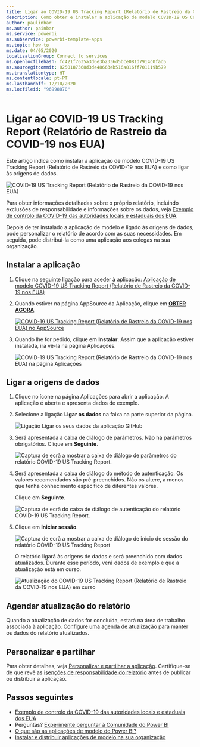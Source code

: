 ```yaml
---
title: Ligar ao COVID-19 US Tracking Report (Relatório de Rastreio da COVID-19 nos EUA)
description: Como obter e instalar a aplicação de modelo COVID-19 US Cases (Casos de COVID-19 nos EUA) e como ligar aos dados.
author: paulinbar
ms.author: painbar
ms.service: powerbi
ms.subservice: powerbi-template-apps
ms.topic: how-to
ms.date: 04/05/2020
LocalizationGroup: Connect to services
ms.openlocfilehash: fc421f7635a3d6e3b2336d5bce081d7914c0fad5
ms.sourcegitcommit: 8250187368d3de48663eb516a816ff701119b579
ms.translationtype: HT
ms.contentlocale: pt-PT
ms.lasthandoff: 12/10/2020
ms.locfileid: "96998870"
---
```

# <a name="connect-to-the-covid-19-us-tracking-report"></a>Ligar ao COVID-19 US Tracking Report (Relatório de Rastreio da COVID-19 nos EUA)
Este artigo indica como instalar a aplicação de modelo COVID-19 US Tracking Report (Relatório de Rastreio da COVID-19 nos EUA) e como ligar às origens de dados.

![COVID-19 US Tracking Report (Relatório de Rastreio da COVID-19 nos EUA)](media/service-connect-to-covid-19-tracking/service-covid-19-us-tracking-report-title-screen.png)

Para obter informações detalhadas sobre o próprio relatório, incluindo exclusões de responsabilidade e informações sobre os dados, veja [Exemplo de controlo da COVID-19 das autoridades locais e estaduais dos EUA](../create-reports/sample-covid-19-us.md).

Depois de ter instalado a aplicação de modelo e ligado às origens de dados, pode personalizar o relatório de acordo com as suas necessidades. Em seguida, pode distribuí-la como uma aplicação aos colegas na sua organização.

## <a name="install-the-app"></a>Instalar a aplicação

1. Clique na seguinte ligação para aceder à aplicação: [Aplicação de modelo COVID-19 US Tracking Report (Relatório de Rastreio da COVID-19 nos EUA)](https://app.powerbi.com/groups/me/getapps/services/pbi-contentpacks.covid19ms)

1. Quando estiver na página AppSource da Aplicação, clique em [**OBTER AGORA**](https://app.powerbi.com/groups/me/getapps/services/pbi-contentpacks.covid19ms).

    [![COVID-19 US Tracking Report (Relatório de Rastreio da COVID-19 nos EUA) no AppSource](media/service-connect-to-covid-19-tracking/service-covid-19-us-tracking-report-appsource-icon.png)](https://app.powerbi.com/groups/me/getapps/services/pbi-contentpacks.covid19ms)

1. Quando lhe for pedido, clique em **Instalar**. Assim que a aplicação estiver instalada, irá vê-la na página Aplicações.

   ![COVID-19 US Tracking Report (Relatório de Rastreio da COVID-19 nos EUA) na página Aplicações](media/service-connect-to-covid-19-tracking/service-covid-19-us-tracking-report-apps-page-icon.png)

## <a name="connect-to-data-sources"></a>Ligar a origens de dados

1. Clique no ícone na página Aplicações para abrir a aplicação. A aplicação é aberta e apresenta dados de exemplo.

1. Selecione a ligação **Ligar os dados** na faixa na parte superior da página.

   ![Ligação Ligar os seus dados da aplicação GitHub](media/service-connect-to-covid-19-tracking/power-bi-covid-19-connect-data.png)

1. Será apresentada a caixa de diálogo de parâmetros. Não há parâmetros obrigatórios. Clique em **Seguinte**.

   ![Captura de ecrã a mostrar a caixa de diálogo de parâmetros do relatório COVID-19 US Tracking Report.](media/service-connect-to-covid-19-tracking/service-covid-19-us-tracking-report-parameters-dialog.png)

1. Será apresentada a caixa de diálogo do método de autenticação. Os valores recomendados são pré-preenchidos. Não os altere, a menos que tenha conhecimento específico de diferentes valores.

    Clique em **Seguinte**.

   ![Captura de ecrã do caixa de diálogo de autenticação do relatório COVID-19 US Tracking Report.](media/service-connect-to-covid-19-tracking/service-covid-19-us-tracking-report-authentication-dialog.png)

1. Clique em **Iniciar sessão**.

   ![Captura de ecrã a mostrar a caixa de diálogo de início de sessão do relatório COVID-19 US Tracking Report](media/service-connect-to-covid-19-tracking/service-covid-19-us-tracking-report-signin-dialog.png)
 
   O relatório ligará às origens de dados e será preenchido com dados atualizados. Durante esse período, verá dados de exemplo e que a atualização está em curso.

   ![Atualização do COVID-19 US Tracking Report (Relatório de Rastreio da COVID-19 nos EUA) em curso](media/service-connect-to-covid-19-tracking/service-covid-19-us-tracking-report-refresh-monitor.png)

## <a name="schedule-report-refresh"></a>Agendar atualização do relatório

Quando a atualização de dados for concluída, estará na área de trabalho associada à aplicação. [Configure uma agenda de atualização](../connect-data/refresh-scheduled-refresh.md) para manter os dados do relatório atualizados.

## <a name="customize-and-share"></a>Personalizar e partilhar

Para obter detalhes, veja [Personalizar e partilhar a aplicação](../connect-data/service-template-apps-install-distribute.md#customize-and-share-the-app). Certifique-se de que revê as [isenções de responsabilidade do relatório](../create-reports/sample-covid-19-us.md#disclaimers) antes de publicar ou distribuir a aplicação.

## <a name="next-steps"></a>Passos seguintes
* [Exemplo de controlo da COVID-19 das autoridades locais e estaduais dos EUA](../create-reports/sample-covid-19-us.md)
* Perguntas? [Experimente perguntar à Comunidade do Power BI](https://community.powerbi.com/)
* [O que são as aplicações de modelo do Power BI?](../connect-data/service-template-apps-overview.md)
* [Instalar e distribuir aplicações de modelo na sua organização](../connect-data/service-template-apps-install-distribute.md)
